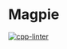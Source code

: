# Magpie
[![cpp-linter](https://github.com/NePutin94/Magpie/actions/workflows/main.yml/badge.svg)](https://github.com/NePutin94/Magpie/actions/workflows/main.yml)
